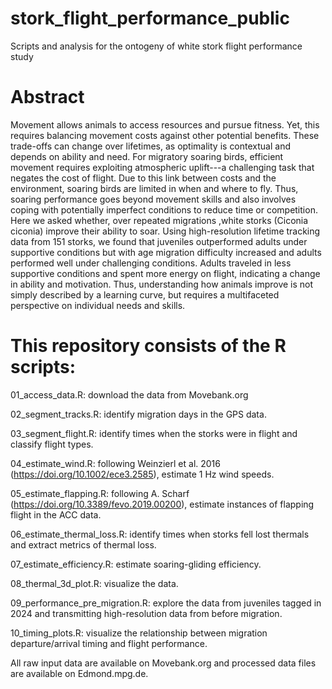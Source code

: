 # stork_flight_performance_public
Scripts and analysis for the ontogeny of white stork flight performance study

# Abstract
Movement allows animals to access resources and pursue fitness. Yet, this requires balancing movement costs against other potential benefits. These trade-offs can change over lifetimes, as optimality is contextual and depends on ability and need. For migratory soaring birds, efficient movement requires exploiting atmospheric uplift---a challenging task that negates the cost of flight. Due to this link between costs and the environment, soaring birds are limited in when and where to fly. Thus, soaring performance goes beyond movement skills and also involves coping with potentially imperfect conditions to reduce time or competition. Here we asked whether, over repeated migrations ,white storks (Ciconia ciconia) improve their ability to soar. Using high-resolution lifetime tracking data from 151 storks, we found that juveniles outperformed adults under supportive conditions but with age migration difficulty increased and adults performed well under challenging conditions. Adults traveled in less supportive conditions and spent more energy on flight, indicating a change in ability and motivation. Thus, understanding how animals improve is not simply described by a learning curve, but requires a multifaceted perspective on individual needs and skills.

# This repository consists of the R scripts:

01_access_data.R: download the data from Movebank.org

02_segment_tracks.R: identify migration days in the GPS data.

03_segment_flight.R: identify times when the storks were in flight and classify flight types.

04_estimate_wind.R: following Weinzierl et al. 2016 (https://doi.org/10.1002/ece3.2585), estimate 1 Hz wind speeds.

05_estimate_flapping.R: following A. Scharf (https://doi.org/10.3389/fevo.2019.00200), estimate instances of flapping flight in the ACC data.

06_estimate_thermal_loss.R: identify times when storks fell lost thermals and extract metrics of thermal loss.

07_estimate_efficiency.R: estimate soaring-gliding efficiency.

08_thermal_3d_plot.R: visualize the data.

09_performance_pre_migration.R: explore the data from juveniles tagged in 2024 and transmitting high-resolution data from before migration.

10_timing_plots.R: visualize the relationship between migration departure/arrival timing and flight performance. 

All raw input data are available on Movebank.org and processed data files are available on Edmond.mpg.de.
